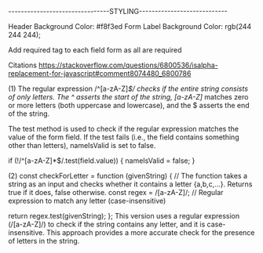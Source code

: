 --------------------------------STYLING----------------------------

Header Background Color: #f8f3ed
Form Label Background Color: rgb(244 244 244);

<!-- To Do List -->

Add required tag to each field form as all are required

<!------------------------------------------------------------------------- -->

Citations
https://stackoverflow.com/questions/6800536/isalpha-replacement-for-javascript#comment8074480_6800786

(1) The regular expression /^[a-zA-Z]_$/ checks if the entire string consists of only letters. The ^ asserts the start of the string, [a-zA-Z]_ matches zero or more letters (both uppercase and lowercase), and the $ asserts the end of the string.

The test method is used to check if the regular expression matches the value of the form field. If the test fails (i.e., the field contains something other than letters), nameIsValid is set to false.

if (!/^[a-zA-Z]\*$/.test(field.value)) {
nameIsValid = false;
}

(2)
const checkForLetter = function (givenString) {
// The function takes a string as an input and checks whether it contains a letter {a,b,c,...}. Returns true if it does, false otherwise.
const regex = /[a-zA-Z]/; // Regular expression to match any letter (case-insensitive)

return regex.test(givenString);
};
This version uses a regular expression (/[a-zA-Z]/) to check if the string contains any letter, and it is case-insensitive. This approach provides a more accurate check for the presence of letters in the string.

<!-- ------------------------------------------------------------------------------------------- -->
